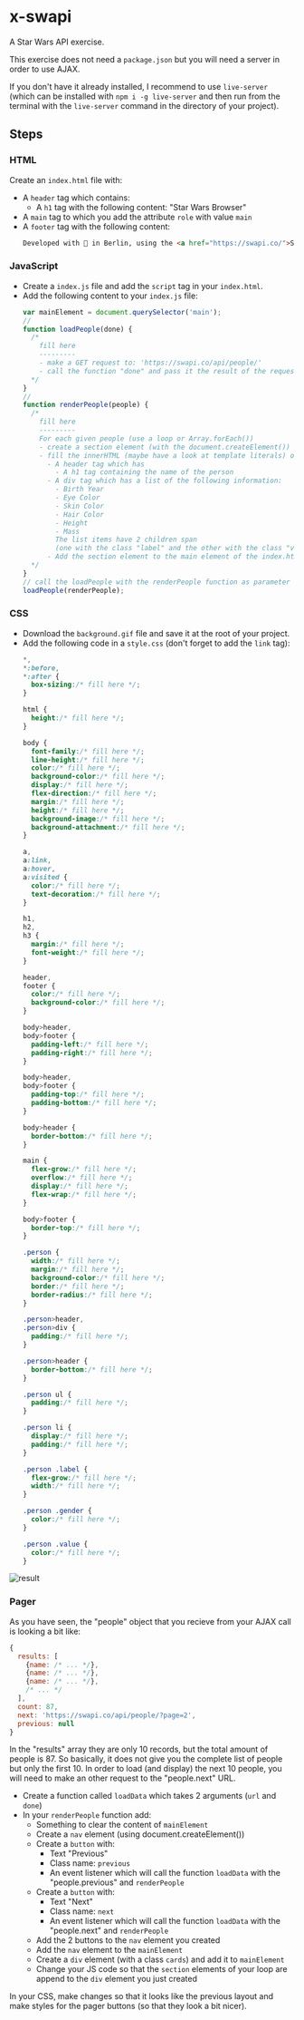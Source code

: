 # x-swapi

A Star Wars API exercise.

This exercise does not need a `package.json` but you will need a server in order to use AJAX.

If you don't have it already installed, I recommend to use `live-server` (which can be installed with `npm i -g live-server` and then run from the terminal with the `live-server` command in the directory of your project).

## Steps

### HTML

Create an `index.html` file with:
- A `header` tag which contains:
  - A `h1` tag with the following content: "Star Wars Browser"
- A `main` tag to which you add the attribute `role` with value `main`
- A `footer` tag with the following content:
  ````html
  Developed with 💙 in Berlin, using the <a href="https://swapi.co/">Star Wars open API</a>.
  ````


### JavaScript

- Create a `index.js` file and add the `script` tag in your `index.html`.
- Add the following content to your `index.js` file:
  ````js
  var mainElement = document.querySelector('main');
  //
  function loadPeople(done) {
    /*
      fill here
      ---------
      - make a GET request to: 'https://swapi.co/api/people/'
      - call the function "done" and pass it the result of the request
    */
  }
  //
  function renderPeople(people) {
    /*
      fill here
      ---------
      For each given people (use a loop or Array.forEach())
      - create a section element (with the document.createElement())
      - fill the innerHTML (maybe have a look at template literals) of the section with:
        - A header tag which has
          - A h1 tag containing the name of the person
        - A div tag which has a list of the following information:
          - Birth Year
          - Eye Color
          - Skin Color
          - Hair Color
          - Height
          - Mass
          The list items have 2 children span
          (one with the class "label" and the other with the class "value")
        - Add the section element to the main element of the index.html
    */
  }
  // call the loadPeople with the renderPeople function as parameter
  loadPeople(renderPeople);
  ````


### CSS

- Download the `background.gif` file and save it at the root of your project.
- Add the following code in a `style.css` (don't forget to add the `link` tag):
  ````css
  *,
  *:before,
  *:after {
    box-sizing:/* fill here */;
  }

  html {
    height:/* fill here */;
  }

  body {
    font-family:/* fill here */;
    line-height:/* fill here */;
    color:/* fill here */;
    background-color:/* fill here */;
    display:/* fill here */;
    flex-direction:/* fill here */;
    margin:/* fill here */;
    height:/* fill here */;
    background-image:/* fill here */;
    background-attachment:/* fill here */;
  }

  a,
  a:link,
  a:hover,
  a:visited {
    color:/* fill here */;
    text-decoration:/* fill here */;
  }

  h1,
  h2,
  h3 {
    margin:/* fill here */;
    font-weight:/* fill here */;
  }

  header,
  footer {
    color:/* fill here */;
    background-color:/* fill here */;
  }

  body>header,
  body>footer {
    padding-left:/* fill here */;
    padding-right:/* fill here */;
  }

  body>header,
  body>footer {
    padding-top:/* fill here */;
    padding-bottom:/* fill here */;
  }

  body>header {
    border-bottom:/* fill here */;
  }

  main {
    flex-grow:/* fill here */;
    overflow:/* fill here */;
    display:/* fill here */;
    flex-wrap:/* fill here */;
  }

  body>footer {
    border-top:/* fill here */;
  }

  .person {
    width:/* fill here */;
    margin:/* fill here */;
    background-color:/* fill here */;
    border:/* fill here */;
    border-radius:/* fill here */;
  }

  .person>header,
  .person>div {
    padding:/* fill here */;
  }

  .person>header {
    border-bottom:/* fill here */;
  }

  .person ul {
    padding:/* fill here */;
  }

  .person li {
    display:/* fill here */;
    padding:/* fill here */;
  }

  .person .label {
    flex-grow:/* fill here */;
    width:/* fill here */;
  }

  .person .gender {
    color:/* fill here */;
  }

  .person .value {
    color:/* fill here */;
  }

  ````


![result](https://user-images.githubusercontent.com/65971/30633894-a364e854-9ded-11e7-8739-6bc6d02a9c7f.png)


### Pager

As you have seen, the "people" object that you recieve from your AJAX call is looking a bit like:
````js
{
  results: [
    {name: /* ... */},
    {name: /* ... */},
    {name: /* ... */},
    /* ... */
  ],
  count: 87,
  next: 'https://swapi.co/api/people/?page=2',
  previous: null
}
````

In the "results" array they are only 10 records, but the total amount of people is 87.
So basically, it does not give you the complete list of people but only the first 10.
In order to load (and display) the next 10 people, you will need to make an other request to the "people.next" URL.

- Create a function called `loadData` which takes 2 arguments (`url` and `done`)
- In your `renderPeople` function add:
  - Something to clear the content of `mainElement`
  - Create a `nav` element (using document.createElement())
  - Create a `button` with:
    - Text "Previous"
    - Class name: `previous`
    - An event listener which will call the function `loadData` with the "people.previous" and `renderPeople`
  - Create a `button` with:
    - Text "Next"
    - Class name: `next`
    - An event listener which will call the function `loadData` with the "people.next" and `renderPeople`
  - Add the 2 buttons to the `nav` element you created
  - Add the `nav` element to the `mainElement`
  - Create a `div` element (with a class `cards`) and add it to `mainElement`
  - Change your JS code so that the `section` elements of your loop are append to the `div` element you just created

In your CSS, make changes so that it looks like the previous layout and
make styles for the pager buttons (so that they look a bit nicer).